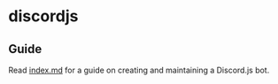 # discordjs

## Guide

Read [index.md](guide/index.md) for a guide on creating and maintaining a Discord.js bot.
